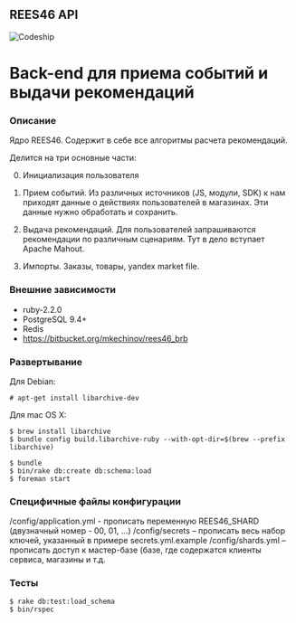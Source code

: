 REES46 API
----------

![Codeship](https://www.codeship.io/projects/d543d470-be61-0131-e6b6-6ea1a21f61c4/status)

Back-end для приема событий и выдачи рекомендаций
=================================================

### Описание
Ядро REES46. Содержит в себе все алгоритмы расчета рекомендаций.

Делится на три основные части:

0. Инициализация пользователя

1. Прием событий. Из различных источников (JS, модули, SDK) к нам приходят данные о действиях пользователей в магазинах. Эти данные нужно обработать и сохранить.

2. Выдача рекомендаций. Для пользователей запрашиваются рекомендации по различным сценариям. Тут в дело вступает Apache Mahout.

3. Импорты. Заказы, товары, yandex market file.

### Внешние зависимости
* ruby-2.2.0
* PostgreSQL 9.4+
* Redis
* https://bitbucket.org/mkechinov/rees46_brb


### Развертывание

Для Debian:
```
# apt-get install libarchive-dev
```

Для mac OS X:
```
$ brew install libarchive
$ bundle config build.libarchive-ruby --with-opt-dir=$(brew --prefix libarchive)
```

```
$ bundle
$ bin/rake db:create db:schema:load
$ foreman start
```

### Специфичные файлы конфигурации

/config/application.yml - прописать переменную REES46_SHARD (двузначный номер - 00, 01, ...)
/config/secrets – прописать весь набор ключей, указанный в примере secrets.yml.example
/config/shards.yml – прописать доступ к мастер-базе (базе, где содержатся клиенты сервиса, магазины и т.д.

### Тесты
```
$ rake db:test:load_schema
$ bin/rspec
```

